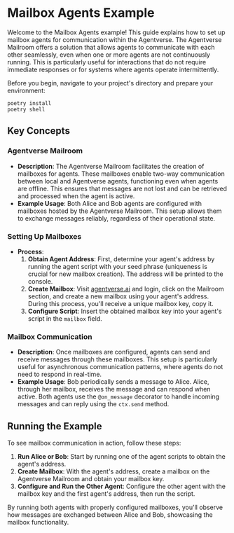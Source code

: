# Mailbox Agents Example

Welcome to the Mailbox Agents example! This guide explains how to set up mailbox agents for communication within the Agentverse. The Agentverse Mailroom offers a solution that allows agents to communicate with each other seamlessly, even when one or more agents are not continuously running. This is particularly useful for interactions that do not require immediate responses or for systems where agents operate intermittently.

Before you begin, navigate to your project's directory and prepare your environment:

```
poetry install
poetry shell
```

## Key Concepts

### Agentverse Mailroom

- **Description**: The Agentverse Mailroom facilitates the creation of mailboxes for agents. These mailboxes enable two-way communication between local and Agentverse agents, functioning even when agents are offline. This ensures that messages are not lost and can be retrieved and processed when the agent is active.
- **Example Usage**: Both Alice and Bob agents are configured with mailboxes hosted by the Agentverse Mailroom. This setup allows them to exchange messages reliably, regardless of their operational state.

### Setting Up Mailboxes

- **Process**:
  1. **Obtain Agent Address**: First, determine your agent's address by running the agent script with your seed phrase (uniqueness is crucial for new mailbox creation). The address will be printed to the console.
  2. **Create Mailbox**: Visit [agentverse.ai](https://agentverse.ai) and login, click on the Mailroom section, and create a new mailbox using your agent's address. During this process, you'll receive a unique mailbox key, copy it.
  3. **Configure Script**: Insert the obtained mailbox key into your agent's script in the `mailbox` field.

### Mailbox Communication

- **Description**: Once mailboxes are configured, agents can send and receive messages through these mailboxes. This setup is particularly useful for asynchronous communication patterns, where agents do not need to respond in real-time.
- **Example Usage**: Bob periodically sends a message to Alice. Alice, through her mailbox, receives the message and can respond when active. Both agents use the `@on_message` decorator to handle incoming messages and can reply using the `ctx.send` method.

## Running the Example

To see mailbox communication in action, follow these steps:

1. **Run Alice or Bob**: Start by running one of the agent scripts to obtain the agent's address.
2. **Create Mailbox**: With the agent's address, create a mailbox on the Agentverse Mailroom and obtain your mailbox key.
3. **Configure and Run the Other Agent**: Configure the other agent with the mailbox key and the first agent's address, then run the script.

By running both agents with properly configured mailboxes, you'll observe how messages are exchanged between Alice and Bob, showcasing the mailbox functionality.